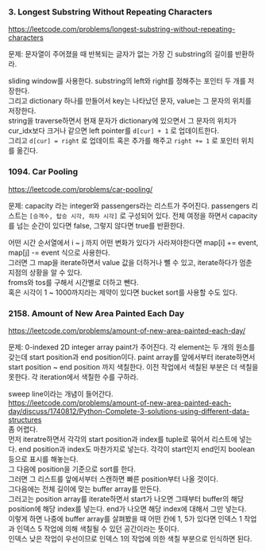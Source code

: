 ### 3. Longest Substring Without Repeating Characters

https://leetcode.com/problems/longest-substring-without-repeating-characters

문제: 문자열이 주어졌을 때 반복되는 글자가 없는 가장 긴 substring의 길이를 반환하라.

sliding window를 사용한다. substring의 left와 right를 정해주는 포인터 두 개를 저장한다.   
그리고 dictionary 하나를 만들어서 key는 나타났던 문자, value는 그 문자의 위치를 저장한다.   
string을 traverse하면서 현재 문자가 dictionary에 있으면서 그 문자의 위치가 cur_idx보다 크거나 같으면 left pointer를 `d[cur] + 1` 로 업데이트한다.   
그리고 `d[cur] = right` 로 업데이트 혹은 추가를 해주고 `right += 1` 로 포인터 위치를 옮긴다.   



### 1094. Car Pooling

https://leetcode.com/problems/car-pooling/

문제: capacity 라는 integer와 passengers라는 리스트가 주어진다. passengers 리스트는 `[승객수, 탑승 시각, 하차 시각]` 로 구성되어 있다. 전체 여정을 하면서 capacity를 넘는 순간이 있다면 false, 그렇지 않다면 true를 반환한다.

어떤 시간 순서열에서 i ~ j 까지 어떤 변화가 있다가 사라져야한다면 map[i] += event, map[j] -= event 식으로 사용한다.   
그러면 그 map을 iterate하면서 value 값을 더하거나 뺄 수 있고, iterate하다가 멈춘 지점의 상황을 알 수 있다.   
froms와 tos를 구해서 시간별로 더하고 뺀다.   
혹은 시각이 1 ~ 1000까지라는 제약이 있다면 bucket sort를 사용할 수도 있다. 


### 2158. Amount of New Area Painted Each Day

https://leetcode.com/problems/amount-of-new-area-painted-each-day/

문제: 0-indexed 2D integer array paint가 주어진다. 각 element는 두 개의 원소를 갖는데 start position과 end position이다. paint array를 앞에서부터 iterate하면서 start position ~ end position 까지 색칠한다. 이전 작업에서 색칠된 부분은 더 색칠을 못한다. 각 iteration에서 색칠한 수를 구하라.

sweep line이라는 개념이 들어간다.   
https://leetcode.com/problems/amount-of-new-area-painted-each-day/discuss/1740812/Python-Complete-3-solutions-using-different-data-structures   
좀 어렵다.   
먼저 iteratre하면서 각각의 start position과 index를 tuple로 묶어서 리스트에 넣는다. end position과 index도 마찬가지로 넣는다. 각각이 start인지 end인지 boolean 등으로 표시를 해놓는다.    
그 다음에 position을 기준으로 sort를 한다.   
그러면 그 리스트를 앞에서부터 스캔하면 빠른 position부터 나올 것이다.   
그다음에는 전체 길이에 맞는 buffer array를 만든다.   
그러고는 position array를 iterate하면서 start가 나오면 그때부터 buffer의 해당 position에 해당 index를 넣는다. end가 나오면 해당 index에 대해서 그만 넣는다.   
이렇게 하면 나중에 buffer array를 살펴봤을 때 어떤 칸에 1, 5가 있다면 인덱스 1 작업과 인덱스 5 작업에 의해 색칠될 수 있던 공간이라는 뜻이다.   
인덱스 낮은 작업이 우선이므로 인덱스 1의 작업에 의한 색칠 부분으로 인식하면 된다.   





